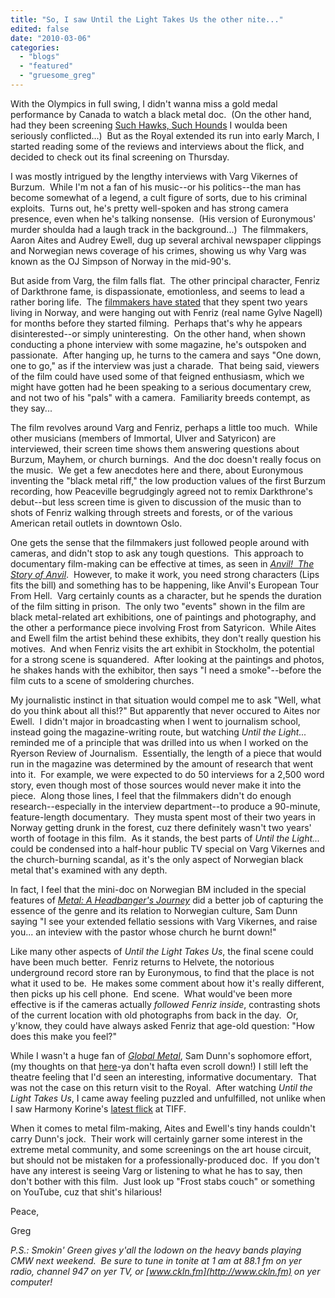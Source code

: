 ```yaml
---
title: "So, I saw Until the Light Takes Us the other nite..."
edited: false
date: "2010-03-06"
categories:
  - "blogs"
  - "featured"
  - "gruesome_greg"
---
```


With the Olympics in full swing, I didn't wanna miss a gold medal performance by Canada to watch a black metal doc.  (On the other hand, had they been screening [Such Hawks, Such Hounds](http://www.youtube.com/watch?v=yhRYmYHJxrc) I woulda been seriously conflicted...)  But as the Royal extended its run into early March, I started reading some of the reviews and interviews about the flick, and decided to check out its final screening on Thursday.

I was mostly intrigued by the lengthy interviews with Varg Vikernes of Burzum.  While I'm not a fan of his music--or his politics--the man has become somewhat of a legend, a cult figure of sorts, due to his criminal exploits.  Turns out, he's pretty well-spoken and has strong camera presence, even when he's talking nonsense.  (His version of Euronymous' murder shoulda had a laugh track in the background...)  The filmmakers, Aaron Aites and Audrey Ewell, dug up several archival newspaper clippings and Norwegian news coverage of his crimes, showing us why Varg was known as the OJ Simpson of Norway in the mid-90's.

But aside from Varg, the film falls flat.  The other principal character, Fenriz of Darkthrone fame, is dispassionate, emotionless, and seems to lead a rather boring life.  The [filmmakers have stated](http://www.avclub.com/articles/until-the-light-takes-us-directors-aaron-aites-and,35962/) that they spent two years living in Norway, and were hanging out with Fenriz (real name Gylve Nagell) for months before they started filming.  Perhaps that's why he appears disinterested--or simply uninteresting.  On the other hand, when shown conducting a phone interview with some magazine, he's outspoken and passionate.  After hanging up, he turns to the camera and says "One down, one to go," as if the interview was just a charade.  That being said, viewers of the film could have used some of that feigned enthusiasm, which we might have gotten had he been speaking to a serious documentary crew, and not two of his "pals" with a camera.  Familiarity breeds contempt, as they say...

The film revolves around Varg and Fenriz, perhaps a little too much.  While other musicians (members of Immortal, Ulver and Satyricon) are interviewed, their screen time shows them answering questions about Burzum, Mayhem, or church burnings.  And the doc doesn't really focus on the music.  We get a few anecdotes here and there, about Euronymous inventing the "black metal riff," the low production values of the first Burzum recording, how Peaceville begrudgingly agreed not to remix Darkthrone's debut--but less screen time is given to discussion of the music than to shots of Fenriz walking through streets and forests, or of the various American retail outlets in downtown Oslo.

One gets the sense that the filmmakers just followed people around with cameras, and didn't stop to ask any tough questions.  This approach to documentary film-making can be effective at times, as seen in [_Anvil!  The Story of Anvil_](http://www.anvilthemovie.com/).  However, to make it work, you need strong characters (Lips fits the bill) and something has to be happening, like Anvil's European Tour From Hell.  Varg certainly counts as a character, but he spends the duration of the film sitting in prison.  The only two "events" shown in the film are black metal-related art exhibitions, one of paintings and photography, and the other a performance piece involving Frost from Satyricon.  While Aites and Ewell film the artist behind these exhibits, they don't really question his motives.  And when Fenriz visits the art exhibit in Stockholm, the potential for a strong scene is squandered.  After looking at the paintings and photos, he shakes hands with the exhibitor, then says "I need a smoke"--before the film cuts to a scene of smoldering churches.

My journalistic instinct in that situation would compel me to ask "Well, what do you think about all this!?" But apparently that never occured to Aites nor Ewell.  I didn't major in broadcasting when I went to journalism school, instead going the magazine-writing route, but watching _Until the Light..._ reminded me of a principle that was drilled into us when I worked on the Ryerson Review of Journalism.  Essentially, the length of a piece that would run in the magazine was determined by the amount of research that went into it.  For example, we were expected to do 50 interviews for a 2,500 word story, even though most of those sources would never make it into the piece.  Along those lines, I feel that the filmmakers didn't do enough research--especially in the interview department--to produce a 90-minute, feature-length documentary.  They musta spent most of their two years in Norway getting drunk in the forest, cuz there definitely wasn't two years' worth of footage in this film.  As it stands, the best parts of _Until the Light..._ could be condensed into a half-hour public TV special on Varg Vikernes and the church-burning scandal, as it's the only aspect of Norwegian black metal that's examined with any depth.

In fact, I feel that the mini-doc on Norwegian BM included in the special features of [_Metal: A Headbanger's Journey_](http://www.metalhistory.com/) did a better job of capturing the essence of the genre and its relation to Norwegian culture, Sam Dunn saying "I see your extended fellatio sessions with Varg Vikernes, and raise you... an inteview with the pastor whose church he burnt down!"

Like many other aspects of _Until the Light Takes Us_, the final scene could have been much better.  Fenriz returns to Helvete, the notorious underground record store ran by Euronymous, to find that the place is not what it used to be.  He makes some comment about how it's really different, then picks up his cell phone.  End scene.  What would've been more effective is if the cameras actually _followed Fenriz inside_, contrasting shots of the current location with old photographs from back in the day.  Or, y'know, they could have always asked Fenriz that age-old question: "How does this make you feel?"

While I wasn't a huge fan of [_Global Metal_](http://www.globalmetalfilm.com/global-metal-01.html), Sam Dunn's sophomore effort, (my thoughts on that [here](http://www.toohightogetitright.com/reviews/concerts/nxne.html)\-ya don't hafta even scroll down!) I still left the theatre feeling that I'd seen an interesting, informative documentary.  That was not the case on this return visit to the Royal.  After watching _Until the Light Takes Us_, I came away feeling puzzled and unfulfilled, not unlike when I saw Harmony Korine's [latest flick](http://tiff.net/filmsandschedules/films/trashhumpers) at TIFF.

When it comes to metal film-making, Aites and Ewell's tiny hands couldn't carry Dunn's jock.  Their work will certainly garner some interest in the extreme metal community, and some screenings on the art house circuit, but should not be mistaken for a professionally-produced doc.  If you don't have any interest is seeing Varg or listening to what he has to say, then don't bother with this film.  Just look up "Frost stabs couch" or something on YouTube, cuz that shit's hilarious!

Peace,

Greg

_P.S.: Smokin' Green gives y'all the lodown on the heavy bands playing CMW next weekend.  Be sure to tune in tonite at 1 am at 88.1 fm on yer radio, channel 947 on yer TV, or [www.ckln.fm](http://www.ckln.fm) on yer computer!_
